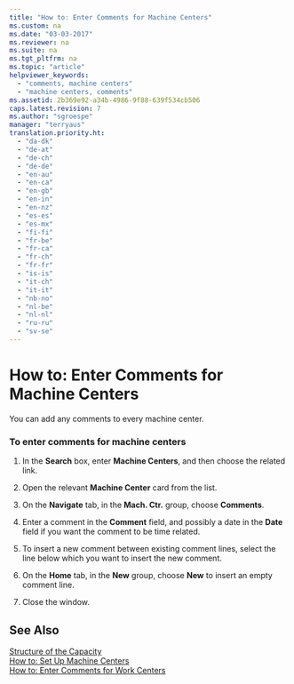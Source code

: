 ```yaml
---
title: "How to: Enter Comments for Machine Centers"
ms.custom: na
ms.date: "03-03-2017"
ms.reviewer: na
ms.suite: na
ms.tgt_pltfrm: na
ms.topic: "article"
helpviewer_keywords: 
  - "comments, machine centers"
  - "machine centers, comments"
ms.assetid: 2b369e92-a34b-4986-9f88-639f534cb506
caps.latest.revision: 7
ms.author: "sgroespe"
manager: "terryaus"
translation.priority.ht: 
  - "da-dk"
  - "de-at"
  - "de-ch"
  - "de-de"
  - "en-au"
  - "en-ca"
  - "en-gb"
  - "en-in"
  - "en-nz"
  - "es-es"
  - "es-mx"
  - "fi-fi"
  - "fr-be"
  - "fr-ca"
  - "fr-ch"
  - "fr-fr"
  - "is-is"
  - "it-ch"
  - "it-it"
  - "nb-no"
  - "nl-be"
  - "nl-nl"
  - "ru-ru"
  - "sv-se"
---
```

# How to: Enter Comments for Machine Centers
You can add any comments to every machine center.  
  
### To enter comments for machine centers  
  
1.  In the **Search** box, enter **Machine Centers**, and then choose the related link.  
  
2.  Open the relevant **Machine Center** card from the list.  
  
3.  On the **Navigate** tab, in the **Mach. Ctr.** group, choose **Comments**.  
  
4.  Enter a comment in the **Comment** field, and possibly a date in the **Date** field if you want the comment to be time related.  
  
5.  To insert a new comment between existing comment lines, select the line below which you want to insert the new comment.  
  
6.  On the **Home** tab, in the **New** group, choose **New** to insert an empty comment line.  
  
7.  Close the window.  
  
## See Also  
 [Structure of the Capacity](../Production/structure-of-the-capacity.md)   
 [How to: Set Up Machine Centers](../Production/how-to-set-up-machine-centers.md)   
 [How to: Enter Comments for Work Centers](../Production/how-to-enter-comments-for-work-centers.md)
